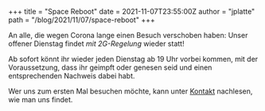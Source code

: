 +++
title = "Space Reboot"
date = 2021-11-07T23:55:00Z
author = "jplatte"
path = "/blog/2021/11/07/space-reboot"
+++

An alle, die wegen Corona lange einen Besuch verschoben haben: Unser offener
Dienstag findet *mit 2G-Regelung* wieder statt!

Ab sofort könnt ihr wieder jeden Dienstag ab 19 Uhr vorbei kommen, mit der
Voraussetzung, dass ihr geimpft oder genesen seid und einen entsprechenden
Nachweis dabei habt.

Wer uns zum ersten Mal besuchen möchte, kann unter [Kontakt](/kontakt/)
nachlesen, wie man uns findet.
